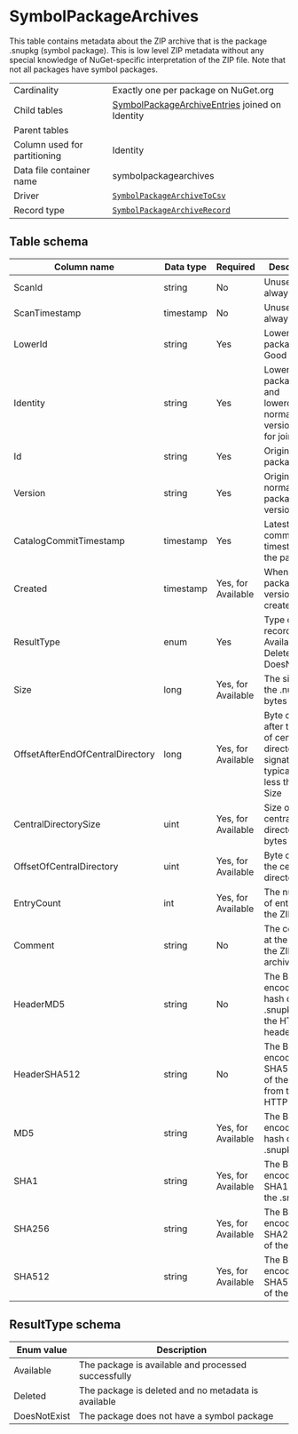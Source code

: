 # SymbolPackageArchives

This table contains metadata about the ZIP archive that is the package .snupkg (symbol package). This is low level ZIP
metadata without any special knowledge of NuGet-specific interpretation of the ZIP file. Note that not all packages
have symbol packages.

|                              |                                                                                                                        |
| ---------------------------- | ---------------------------------------------------------------------------------------------------------------------- |
| Cardinality                  | Exactly one per package on NuGet.org                                                                                   |
| Child tables                 | [SymbolPackageArchiveEntries](SymbolPackageArchiveEntries.md) joined on Identity                                       |
| Parent tables                |                                                                                                                        |
| Column used for partitioning | Identity                                                                                                               |
| Data file container name     | symbolpackagearchives                                                                                                  |
| Driver                       | [`SymbolPackageArchiveToCsv`](../drivers/SymbolPackageArchiveToCsv.md)                                                 |
| Record type                  | [`SymbolPackageArchiveRecord`](../../src/Worker.Logic/Drivers/SymbolPackageArchiveToCsv/SymbolPackageArchiveRecord.cs) |

## Table schema

| Column name                      | Data type | Required           | Description                                                                               |
| -------------------------------- | --------- | ------------------ | ----------------------------------------------------------------------------------------- |
| ScanId                           | string    | No                 | Unused, always empty                                                                      |
| ScanTimestamp                    | timestamp | No                 | Unused, always empty                                                                      |
| LowerId                          | string    | Yes                | Lowercase package ID. Good for joins                                                      |
| Identity                         | string    | Yes                | Lowercase package ID and lowercase, normalized version. Good for joins                    |
| Id                               | string    | Yes                | Original case package ID                                                                  |
| Version                          | string    | Yes                | Original case, normalized package version                                                 |
| CatalogCommitTimestamp           | timestamp | Yes                | Latest catalog commit timestamp for the package                                           |
| Created                          | timestamp | Yes, for Available | When the package version was created                                                      |
| ResultType                       | enum      | Yes                | Type of record (e.g. Available, Deleted, DoesNotExist)                                    |
| Size                             | long      | Yes, for Available | The size of the .nupkg in bytes                                                           |
| OffsetAfterEndOfCentralDirectory | long      | Yes, for Available | Byte offset after the end of central directory signature, typically 18 less than the Size |
| CentralDirectorySize             | uint      | Yes, for Available | Size of central directory in bytes                                                        |
| OffsetOfCentralDirectory         | uint      | Yes, for Available | Byte offset of the central directory                                                      |
| EntryCount                       | int       | Yes, for Available | The number of entries in the ZIP                                                          |
| Comment                          | string    | No                 | The comment at the end of the ZIP archive                                                 |
| HeaderMD5                        | string    | No                 | The Base64 encoded MD5 hash of the .snupkg from the HTTP header                           |
| HeaderSHA512                     | string    | No                 | The Base64 encoded SHA512 hash of the .snupkg from the HTTP header                        |
| MD5                              | string    | Yes, for Available | The Base64 encoded MD5 hash of the .snupkg                                                |
| SHA1                             | string    | Yes, for Available | The Base64 encoded SHA1 hash of the .snupkg                                               |
| SHA256                           | string    | Yes, for Available | The Base64 encoded SHA256 hash of the .snupkg                                             |
| SHA512                           | string    | Yes, for Available | The Base64 encoded SHA512 hash of the .snupkg                                             |

## ResultType schema

| Enum value   | Description                                         |
| ------------ | --------------------------------------------------- |
| Available    | The package is available and processed successfully |
| Deleted      | The package is deleted and no metadata is available |
| DoesNotExist | The package does not have a symbol package          |

